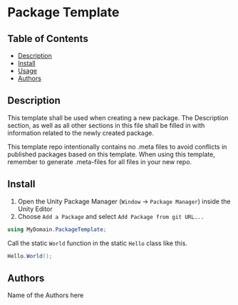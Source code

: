 # Package Template

## Table of Contents
- [Description](#description)
- [Install](#install)
- [Usage](#usage)
- [Authors](#authors)
## Description
This template shall be used when creating a new package. The Description section, as well as all other sections in this file shall be filled in with information related to the newly created package.

This template repo intentionally contains no .meta files to avoid conflicts in published packages based on this template.
When using this template, remember to generate .meta-files for all files in your new repo.

## Install
1. Open the Unity Package Manager (`Window` -> `Package Manager`) inside the Unity Editor
2. Choose `Add a Package` and select `Add Package from git URL...`
```csharp
using MyDomain.PackageTemplate;
```
Call the static `World` function in the static `Hello` class like this.
```csharp
Hello.World();
```

## Authors
Name of the Authors here
